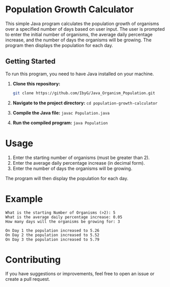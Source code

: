 # Population Growth Calculator

This simple Java program calculates the population growth of organisms over a specified number of days based on user input. The user is prompted to enter the initial number of organisms, the average daily percentage increase, and the number of days the organisms will be growing. The program then displays the population for each day.

## Getting Started

To run this program, you need to have Java installed on your machine.

1. **Clone this repository:**

   ```bash
   git clone https://github.com/IbyG/Java_Organism_Population.git

2. **Navigate to the project directory:**
```cd population-growth-calculator```

3. **Compile the Java file:**
```javac Population.java```

4. **Run the compiled program:**
```java Population```

# Usage
1. Enter the starting number of organisms (must be greater than 2).
2. Enter the average daily percentage increase (in decimal form).
3. Enter the number of days the organisms will be growing.

The program will then display the population for each day.

# Example
```
What is the starting Number of Organisms (>2): 5
What is the average daily percentage increase: 0.05
How many days will the organisms be growing for: 3

On Day 1 the population increased to 5.26
On Day 2 the population increased to 5.52
On Day 3 the population increased to 5.79
```
# Contributing
If you have suggestions or improvements, feel free to open an issue or create a pull request.
